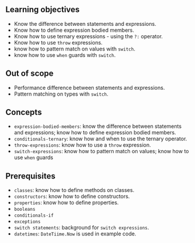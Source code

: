 ## Learning objectives

- Know the difference between statements and expressions.
- Know how to define expression bodied members.
- Know how to use ternary expressions - using the `?:` operator.
- Know how to use `throw` expressions.
- know how to pattern match on values with `switch`.
- know how to use `when` guards with `switch`.

## Out of scope

- Performance difference between statements and expressions.
- Pattern matching on types with `switch`.

## Concepts

- `expression-bodied-members`: know the difference between statements and expressions; know how to define expression bodied members.
- `conditionals-ternary`: know how and when to use the ternary operator.
- `throw-expressions`: know how to use a `throw` expression.
- `switch-expressions`: know how to pattern match on values; know how to use `when` guards

## Prerequisites

- `classes`: know how to define methods on classes.
- `constructors`: know how to define constructors.
- `properties`: know how to define properties.
- `booleans`
- `conditionals-if`
- `exceptions`
- `switch statements`: background for `switch expressions`.
- `datetimes`: `DateTiime.Now` is used in example code.
